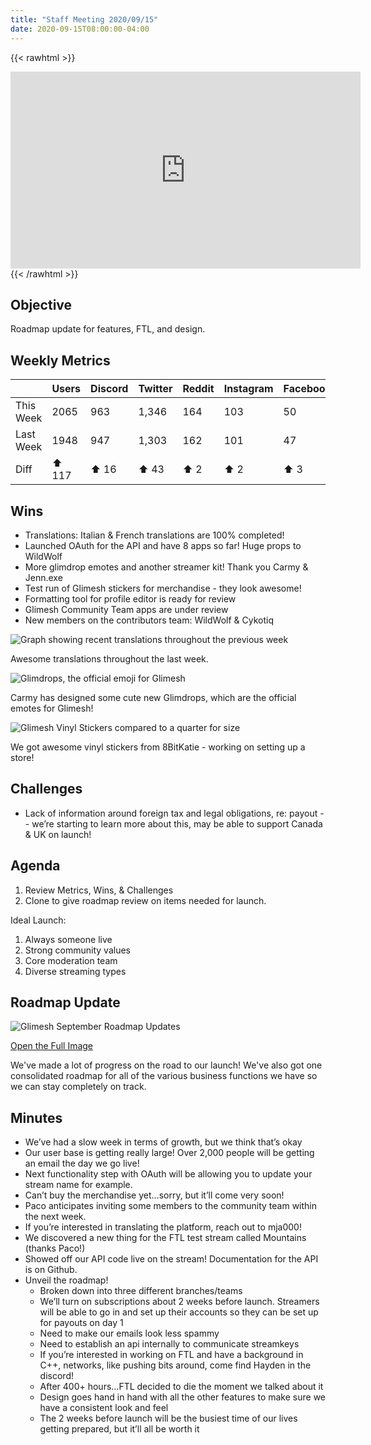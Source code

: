 ```yaml
---
title: "Staff Meeting 2020/09/15"
date: 2020-09-15T08:00:00-04:00
---
```




<!--more-->

{{< rawhtml >}}
<div class="embed-responsive embed-responsive-16by9">
<iframe class="embed-responsive-item" width="560" height="315" src="https://www.youtube-nocookie.com/embed/IrKfFpFHAdc" frameborder="0" allow="accelerometer; autoplay; encrypted-media; gyroscope; picture-in-picture" allowfullscreen></iframe>
</div>
{{< /rawhtml >}}

## Objective
Roadmap update for features, FTL, and design.


## Weekly Metrics
|           | Users | Discord | Twitter | Reddit | Instagram | Facebook | Apps |
|-----------|-------|---------|---------|--------|-----------|----------|------|
| This Week | 2065  | 963     | 1,346   | 164    | 103       | 50       | 8    |
| Last Week | 1948  | 947     | 1,303   | 162    | 101       | 47       | -    |
| Diff      | ⬆ 117 | ⬆ 16    | ⬆ 43    | ⬆ 2    | ⬆ 2       | ⬆ 3      | -    |


## Wins
-   Translations: Italian & French translations are 100% completed!
-   Launched OAuth for the API and have 8 apps so far! Huge props to WildWolf
-   More glimdrop emotes and another streamer kit! Thank you Carmy & Jenn.exe
-   Test run of Glimesh stickers for merchandise - they look awesome!
-   Formatting tool for profile editor is ready for review
-   Glimesh Community Team apps are under review
-   New members on the contributors team: WildWolf & Cykotiq

![Graph showing recent translations throughout the previous week](https://glimesh-static-assets.nyc3.digitaloceanspaces.com/blog/2020-09-15/translations.png)

Awesome translations throughout the last week.

![Glimdrops, the official emoji for Glimesh](https://glimesh-static-assets.nyc3.digitaloceanspaces.com/blog/2020-09-15/glimdrops.png)

Carmy has designed some cute new Glimdrops, which are the official emotes for Glimesh!

![Glimesh Vinyl Stickers compared to a quarter for size](https://glimesh-static-assets.nyc3.digitaloceanspaces.com/blog/2020-09-15/stickers.png)

We got awesome vinyl stickers from 8BitKatie - working on setting up a store!


## Challenges
-   Lack of information around foreign tax and legal obligations, re: payout -- we’re starting to learn more about this, may be able to support Canada & UK on launch!


## Agenda
1.  Review Metrics, Wins, & Challenges
2.  Clone to give roadmap review on items needed for launch.

Ideal Launch:
1.  Always someone live
2.  Strong community values
3.  Core moderation team
4.  Diverse streaming types

## Roadmap Update
![Glimesh September Roadmap Updates](https://glimesh-static-assets.nyc3.digitaloceanspaces.com/blog/2020-09-15/Glimesh%202020%20Roadmap%20%283%29.png)

[Open the Full Image](https://glimesh-static-assets.nyc3.digitaloceanspaces.com/blog/2020-09-15/Glimesh%202020%20Roadmap%20%283%29.png)

We've made a lot of progress on the road to our launch! We've also got one consolidated roadmap for all of the various business functions we have so we can stay completely on track.

## Minutes
-   We’ve had a slow week in terms of growth, but we think that’s okay
-   Our user base is getting really large! Over 2,000 people will be getting an email the day we go live!
-   Next functionality step with OAuth will be allowing you to update your stream name for example.
-   Can’t buy the merchandise yet...sorry, but it’ll come very soon!
-   Paco anticipates inviting some members to the community team within the next week.
-   If you’re interested in translating the platform, reach out to mja000!
-   We discovered a new thing for the FTL test stream called Mountains (thanks Paco!)
-   Showed off our API code live on the stream! Documentation for the API is on Github.
-   Unveil the roadmap!
    -   Broken down into three different branches/teams
    -   We’ll turn on subscriptions about 2 weeks before launch. Streamers will be able to go in and set up their accounts so they can be set up for payouts on day 1
    -   Need to make our emails look less spammy
    -   Need to establish an api internally to communicate streamkeys
    -   If you’re interested in working on FTL and have a background in C++, networks, like pushing bits around, come find Hayden in the discord!
    -   After 400+ hours...FTL decided to die the moment we talked about it
    -   Design goes hand in hand with all the other features to make sure we have a consistent look and feel
    -   The 2 weeks before launch will be the busiest time of our lives getting prepared, but it’ll all be worth it